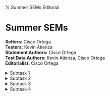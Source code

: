 % Summer SEMs Editorial


# Summer SEMs  

**Setters:** Cisco Ortega  
**Testers:** Kevin Atienza  
**Statement Authors:** Cisco Ortega  
**Test Data Authors:** Kevin Atienza, Cisco Ortega  
**Editorialist:** Cisco Ortega  






<details class="editorial-section"><summary class="h2">Subtask 1</summary>


<div class="theorem">
**Claim:** The square-error minimizer of any non-empty sequence is just
its **average** value.
</div>

<details class="proof"><summary>Proof</summary>
Let $f(x)$ be the total square error of $x$ with respect to some
sequence $[v_1, v_2, \dots, v_n]$, so
$$f(x) = \sum_{i=1}^n (x - v_i)^2.$$
Let’s do some manipulations on this summation,
starting with expanding out the square in each summand:
$$\begin{align*}
f(x) &= \sum_{i=1}^n (x - v_i)^2 \\
     &= \sum_{i=1}^n (x^2 - 2xv_i + v_i^2) \\
     &= x^2 \sum_{i=1}^n 1 - 2x \sum_{i=1}^n v_i + \sum_{i=1}^n v_i^2 \\
     &= nx^2 - 2\left(\sum_{i=1}^n v_i\right) x + \sum_{i=1}^n v_i^2.
\end{align*}$$
Recall that the values $[v_1, v_2, \dots, v_n]$ are
all constant with respect to $f$. Thus, $f$ is actually a **quadratic
polynomial** in terms of $x$.

We know that if $a > 0$, then the value of the quadratic $ax^2 + bx + c$
is minimized at its vertex, when $x = -b/2a$. Since $n > 0$, that tells
us that the minimum of $f(x)$ is achieved at
$$x = \frac{-\left(-2\left(\sum_{i=1}^n v_i\right)\right)}{2n},
$$
or,
$$x = \frac{\sum_{i=1}^n v_i}{n},$$
which, familiarly, is the average of the sequence.
</details>

<details class="proof"><summary>Alternate Proof</summary>
(This requires a bit of calculus, so feel free to skip if you don't understand it.)

Define $f(x)$ similarly as before, so that
$$\begin{align*}
    f(x) &= \sum_{i=1}^n (x - v_i)^2 \\
    f'(x) &= 2\sum_{i=1}^n (x - v_i) \\
    f''(x) &= 2\sum_{i=1}^n 1 = 2n.
\end{align*}$$
Using the [first derivative test](https://en.wikipedia.org/wiki/Derivative_test#First-derivative_test), the minimum of a differentiable function can only occur at points
$x$ for which $f'(x) = 0$. Solving for such $x$, we get
$$\begin{align*}
    f'(x) &= 0 \\
    2\sum_{i=1}^n (x - v_i) &= 0 \\
    \sum_{i=1}^n (x - v_i) &= 0 \\
    nx - \sum_{i=1}^n v_i &= 0 \\
    x &= \frac{\sum_{i=1}^n v_i}{n}.
\end{align*}$$
So the only candidate for the minimum is the average. Furthermore, $f''(x) = 2n$ is positive, so
by the [second derivative test](https://en.wikipedia.org/wiki/Derivative_test#Second-derivative_test_(single_variable)), this is indeed the minimum.
</details>

**Remark:** This is actually the primary mathematical reason for why
averages are so ubiquitous in probability and statistics! It being the
square-error minimizer gives us a rigorous notion of what it *means* to
“be in the center” of a set of points.

Note that this gives us our proof that $n! \times \mathrm{SumSEMs}(a)$
is always an integer. Each summand is an average, meaning it looks like
$\text{(sum of integers)}/k$, where $k$ is the length of a sublist.
Since $1 \leq k \leq n$, we are guaranteed that $n!/k$ is an integer,
and therefore all summands become integers after multiplying by $n!$.

It may be a bit tedious, but for the first subtask, you can (with the
aid of a calculator) compute $a_1, a_2, a_3, a_4, a_5$, and then find
the averages of each of its sublists. There are only $5(5-1)/2 = 10$
sublists, so this may be a bit tedious (especially since the numbers are
big), but with a calculator, it’s still doable to compute this by hand.

</details>


<details class="editorial-section"><summary class="h2">Subtask 2</summary>


The rest of this tutorial assumes a familiarity with working with
multiplicative inverses modulo a prime, in order to handle terms like
$1/k$ modulo $998244353$. If you’re not familiar, you can Google those
keywords for resources; the author would like to suggest his writeup
[here](https://drive.google.com/file/d/10LD7JXmjY5qzM1trj_cf87mYY7K1DM2-/view?usp=drive_link).

For all remaining subsections, we will also assume that the values
$[a_1, a_2, \dots, a_n]$ have just been directly computed by your
computer using a simple loop.

For this subtask, our approach is to just directly implement our “get
the average of all sublists” brute force so that a computer can do it
for us. You could do something like this:

```python
# pseudocode

n = 1600
MOD = 998244353

a = [...]             # generate a
n_fac = ...           # precompute n! mod MOD
mult_inverse = [...]  # precompute mod mult. inverses; can't just do 1/k, remember

ans = 0
for l in 1, 2, 3, ..., n:
    for r in l, l+1, ..., n:
        subtotal = 0
        for i in l, l+1, ..., r:
            subtotal += a[i]
        subtotal %= MOD
        
        ans += subtotal * mult_inverse[r-l+1] % MOD 
        ans %= MOD
print(ans * n_fac % MOD)
```

How many operations are performed by this algorithm? It’s a bit more
nontrivial to analyze, but you could say something like this:

-   It iterates over all sublists of the sequence

-   To process a sublist whose length is some $k$, this solution perform
    $\sim k$ operations (to go over the elements one-by-one and add them
    add together)

-   There are $n-k+1$ sublists whose length is $k$

-   Thus, the total number of operations being performed is roughly
    $$\sum_{k=1}^n k(n-k+1) = \frac{n^3}{6} + \frac{n^2}{2} + \frac{n}{3}.$$

Many computer scientists would be comfortable with just *bounding above*
the efficiency of their program:

-   Note that there are three nested loops, where each of $\ell$ and $r$
    and $i$ could go from $1$ to $n$ (the inner loops are more
    restricted than this, but that’s okay, we’re just putting an upper
    bound). The innermost loop only does one addition and modulo
    operation.

-   Thus, the total number of operations being performed is
    $< n \times n \times n = n^3$.

Computer scientists are typically happy with a bound like this, since
it’s good enough for rule-of-thumb estimates—both analyses give the
running time as a cubic function of $n$, so the estimated amount of work
should be roughly the same, up to a constant factor. More importantly,
the *magnitudes* will be the same, so we can get a ballpark-estimate of
how long this would take to run.

If $n=1600$, then $n^3 \approx 4 \times 10^9$, so even with a slow
language like Python, it seems likely that we are within the
terminate-within-one-minute ballpark.

</details>


<details class="editorial-section"><summary class="h2">Subtask 3</summary>


Thinking like a computer scientist, our goal is to bring our running
time down from a *cubic* function of $n$ down to a *quadratic* function
of $n$. That should dramatically speed up the efficiency of our program,
enough that we could claim the points for the third subtask.

Our analysis revealed that the cubic running time comes from the fact
that there are three nested loops. If we can shave off one of those
loops, then we’re good.

The key insight is to realize that there is a lot of *overlap* between
the sums we’re computing, so it’s rather wasteful to start from scratch
every time. Let `range_sum(l, r) = a[l] + a[l+1] + ... + a[r]`{.python}.
Note that:
<div class="center-p">
`range_sum(l, r) = range_sum(l, r-1) + a[r]`{.python}
</div>

In words, if you already have a partial sum and want to include the next
element $r$ in the sum, then you *don’t have to restart the entire sum
from scratch*; you can just add `a[r]`{.python} to what you have so far.

This gives rise to the following solution:

```python
# pseudocode

n = 16000
MOD = 998244353

a = [...]             # generate a
n_fac = ...           # precompute n! mod MOD
mult_inverse = [...]  # precompute mod mult. inverses; can't just do 1/k, remember

ans = 0
for l in 1, 2, 3, ..., n:
    subtotal = 0
    for r in l, l+1, ..., n:
        subtotal += a[r]
        subtotal %= MOD
        
        ans += subtotal * mult_inverse[r-l+1] % MOD 
        ans %= MOD
print(ans * n_fac % MOD)
```

You can check that for each value of $\ell$ and $r$, the value of `subtotal`{.python} at
that point in the loop is precisely 
`a[l] + a[l+1] + ... + a[r]`{.python}
using the partial sums (or
cumulative sums) idea.

By similar analysis as in subtask $2$, this algorithm performs
$\sim n^2/2 + n/2$ operations. Or, more simply, the number of operations
is bounded above by $\sim n^2$. Either case gives us a quadratic
function. Since $16000^2 = 256000000$, even a slow language like Python
should finish within a minute.

</details>


<details class="editorial-section"><summary class="h2">Subtask 4</summary>


Again thinking like a computer scientist, our goal is to bring our
running time down from a *quadratic* function of $n$ down to some
subquadratic function, such as one *linear* in $n$.

There are $\approx n^2/2$ sublists of a sequence of length $n$, which
should inform our approach and way of thinking. Fundamentally, we
**cannot** any more use solutions that examine each sublist of $a$
one-by-one.

Instead, we have to start thinking about the individual elements of $a$.
For example, maybe this works: for each $a_i$, what is its contribution
to the final sum? Let’s try writing out an example with $n=6$:
$$\begin{align*}
    \mathrm{SumSEMs}(a) &= \frac{a_1}{1} + \frac{a_2}{1} + \frac{a_3}{1} + \frac{a_4}{1} + \frac{a_5}{1} + \frac{a_6}{1} \\
    & +\frac{a_1 + a_2}{2} +\frac{a_2 + a_3}{2} +\frac{a_3 + a_4}{2} + \frac{a_4 + a_5}{2} + \frac{a_5 + a_6}{2} \\
    & +\frac{a_1 + a_2 + a_3}{3} + \frac{a_2 + a_3 + a_4}{3} + \frac{a_3 + a_4 + a_5}{3} + \frac{a_4 + a_5 + a_6}{3} \\
    & +\frac{a_1 + a_2 + a_3 + a_4}{4} + \frac{a_2 + a_3 + a_4 + a_5}{4} + \frac{a_3 + a_4 + a_5 + a_6}{4} \\
    & +\frac{a_1 + a_2 + a_3 + a_4 + a_5}{5} + \frac{a_2 + a_3 + a_4 + a_5 + a_6}{5} \\
    & +\frac{a_1 + a_2 + a_3 + a_4 + a_5 + a_6}{6}
\end{align*}$$
If we rearrange this sum so that we collect the like $a_i$ terms:
$$\begin{align*}
    \mathrm{SumSEMs}(a) &= \left(\frac{1}{1} + \frac{1}{2} + \frac{1}{3} + \frac{1}{4} + \frac{1}{5} + \frac{1}{6} \right) a_1 \\
    &+ \left(\frac{1}{1} + \frac{2}{2} + \frac{2}{3} + \frac{2}{4} + \frac{2}{5} + \frac{1}{6} \right) a_2 \\
    &+ \left(\frac{1}{1} + \frac{2}{2} + \frac{3}{3} + \frac{3}{4} + \frac{2}{5} + \frac{1}{6} \right) a_3 \\
    &+ \left(\frac{1}{1} + \frac{2}{2} + \frac{3}{3} + \frac{3}{4} + \frac{2}{5} + \frac{1}{6} \right) a_4 \\
    &+ \left(\frac{1}{1} + \frac{2}{2} + \frac{2}{3} + \frac{2}{4} + \frac{2}{5} + \frac{1}{6} \right) a_5 \\
    &+ \left(\frac{1}{1} + \frac{1}{2} + \frac{1}{3} + \frac{1}{4} + \frac{1}{5} + \frac{1}{6} \right) a_6.
\end{align*}$$
That looks like it has a stunning amount of structure that we can
leverage! If we examine only the numerators, we get the following grid
pattern:
$$\begin{array}{rrrrrr}
1 & 1 & 1 & 1 & 1 & 1 \\
1 & 2 & 2 & 2 & 2 & 1 \\
1 & 2 & 3 & 3 & 2 & 1 \\
1 & 2 & 3 & 3 & 2 & 1 \\
1 & 2 & 2 & 2 & 2 & 1 \\
1 & 1 & 1 & 1 & 1 & 1
\end{array}$$

Note that in the grid above:

-   The top half is a mirror image of the bottom half

-   For $i$ such that $2 \leq i \leq n/2$, the next row can be found by
    taking the previous row and then “adding $+1$” to some contiguous
    band of values.

We’ll leave rigorously proving this pattern as an exercise to you. The
numerator in the $i$th row’s $\text{something}/k$ is given by *counting*
the number of times that $a_i$ appears in a sublist of length $k$.

More formally, let $c_i$ be “the coefficient of $a_i$”. For convenience,
let $c_0 = 0$. Then, for $1 \leq i \leq n/2$:
$$c_i = c_{i-1} + \left(\frac{1}{i} + \frac{1}{i+1} + \dots + \frac{1}{n-i+1} \right)$$
Finally, computing these sums of reciprocals can also be done using
running sums. Let $r_i$ be the value added to $c_{i-1}$ at each step, so
for $1 \leq i \leq n/2$:
$$r_i = \frac{1}{i} + \frac{1}{i+1} + \dots + \frac{1}{n-i+1}.$$
Note that $r_1 = 1/1 + 1/2 + 1/3 + \dots + 1/n$. Then, for
$2 \leq i \leq n/2$:
$$r_i = r_{i-1} - \frac{1}{i-1} - \frac{1}{n-(i-1)+1}.$$

All in all, we get the following solution. Here, `coeff`{.python} and `row_delta`{.python} are variables such
that for each $i$ in the loop, `coeff`{.python} $= c_i$ and `row_delta`{.python} $= r_i$ is always maintained.

```python
# pseudocode

n = 16 * 10**6
MOD = 998244353

a = [...]             # generate a
n_fac = ...           # precompute n! mod MOD
mult_inverse = [...]  # precompute mod mult. inverses; can't just do 1/k, remember

ans = 0
coeff = 0
row_delta = None
for i in 1, 2, 3, ..., n//2:
    if i == 1:
        row_delta = mult_inverse[1] + mult_inverse[2] + ... + mult_inverse[n]
    else:
        row_delta -= mult_inverse[i-1]
        row_delta -= mult_inverse[n-(i-1)+1]

    coeff += row_delta

    ans += a[i] * coeff % MOD
    ans += a[n-i+1] * coeff % MOD  # for the bottom half
    ans %= MOD

print(ans * n_fac % MOD)
```

There is now only a single loop from $1$ to $n$ that is doing a handful
of operations at each iteration. Thus, the number of operations
performed by this solution should be linear (i.e., directly
proportional) with respect to $n$, and so it should be fast enough even
when $n = 1.6 \times 10^7$.

</details>
